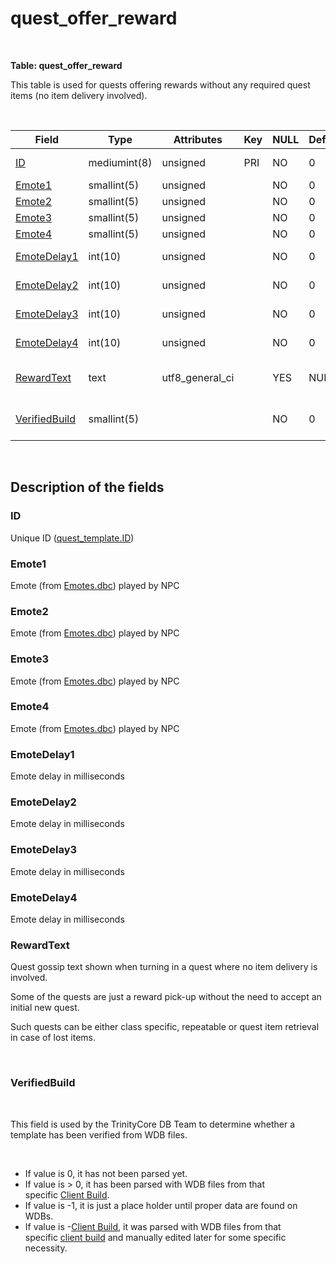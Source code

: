 # quest\_offer\_reward

 

**Table: quest\_offer\_reward**

This table is used for quests offering rewards without any required quest items (no item delivery involved).

 

| Field                                              | Type         | Attributes        | Key | NULL | Default | Comment                                                                                                              |
|----------------------------------------------------|--------------|-------------------|-----|------|---------|----------------------------------------------------------------------------------------------------------------------|
| [ID](#quest_offer_reward-ID)                       | mediumint(8) | unsigned          | PRI | NO   | 0       | Unique ID ([quest\_template.ID](https://trinitycore.atlassian.net/wiki/display/tc/quest_template#quest_template-ID)) |
| [Emote1](#quest_offer_reward-Emote1)               | smallint(5)  | unsigned          |     | NO   | 0       | Quest NPC [Emote](https://trinitycore.atlassian.net/wiki/display/tc/Emotes)                                          |
| [Emote2](#quest_offer_reward-Emote2)               | smallint(5)  | unsigned          |     | NO   | 0       | Quest NPC [Emote](https://trinitycore.atlassian.net/wiki/display/tc/Emotes)                                          |
| [Emote3](#quest_offer_reward-Emote3)               | smallint(5)  | unsigned          |     | NO   | 0       | Quest NPC [Emote](https://trinitycore.atlassian.net/wiki/display/tc/Emotes)                                          |
| [Emote4](#quest_offer_reward-Emote4)               | smallint(5)  | unsigned          |     | NO   | 0       | Quest NPC [Emote](https://trinitycore.atlassian.net/wiki/display/tc/Emotes)                                          |
| [EmoteDelay1](#quest_offer_reward-EmoteDelay1)     | int(10)      | unsigned          |     | NO   | 0       | Emote delay in milliseconds                                                                                          |
| [EmoteDelay2](#quest_offer_reward-EmoteDelay2)     | int(10)      | unsigned          |     | NO   | 0       | Emote delay in milliseconds                                                                                          |
| [EmoteDelay3](#quest_offer_reward-EmoteDelay3)     | int(10)      | unsigned          |     | NO   | 0       | Emote delay in milliseconds                                                                                          |
| [EmoteDelay4](#quest_offer_reward-EmoteDelay4)     | int(10)      | unsigned          |     | NO   | 0       | Emote delay in milliseconds                                                                                          |
| [RewardText](#quest_offer_reward-RewardText)       | text         | utf8\_general\_ci |     | YES  | NULL    | Quest gossip text, single quest dialogue                                                                             |
| [VerifiedBuild](#quest_offer_reward-VerifiedBuild) | smallint(5)  |                   |     | NO   | 0       | Game client Build number or manually set value                                                                       |

 

## Description of the fields

### ID

Unique ID ([quest\_template.ID](https://trinitycore.atlassian.net/wiki/display/tc/quest_template#quest_template-ID))

### Emote1

Emote (from [Emotes.dbc](https://trinitycore.atlassian.net/wiki/display/tc/Emotes)) played by NPC

### Emote2

Emote (from [Emotes.dbc](https://trinitycore.atlassian.net/wiki/display/tc/Emotes)) played by NPC

### Emote3

Emote (from [Emotes.dbc](https://trinitycore.atlassian.net/wiki/display/tc/Emotes)) played by NPC

### Emote4

Emote (from [Emotes.dbc](https://trinitycore.atlassian.net/wiki/display/tc/Emotes)) played by NPC

### EmoteDelay1

Emote delay in milliseconds

### EmoteDelay2

Emote delay in milliseconds

### EmoteDelay3

Emote delay in milliseconds

### EmoteDelay4

Emote delay in milliseconds

### RewardText

Quest gossip text shown when turning in a quest where no item delivery is involved.

Some of the quests are just a reward pick-up without the need to accept an initial new quest.

Such quests can be either class specific, repeatable or quest item retrieval in case of lost items.

 

### VerifiedBuild

 

This field is used by the TrinityCore DB Team to determine whether a template has been verified from WDB files.

 

-   If value is 0, it has not been parsed yet.
-   If value is &gt; 0, it has been parsed with WDB files from that specific [Client Build](https://trinitycore.atlassian.net/wiki/display/tc/realmlist#realmlist-gamebuild).
-   If value is -1, it is just a place holder until proper data are found on WDBs.
-   If value is -[Client Build](https://trinitycore.atlassian.net/wiki/display/tc/realmlist#realmlist-gamebuild), it was parsed with WDB files from that specific [client build](https://trinitycore.atlassian.net/wiki/display/tc/realmlist#realmlist-gamebuild) and manually edited later for some specific necessity.


